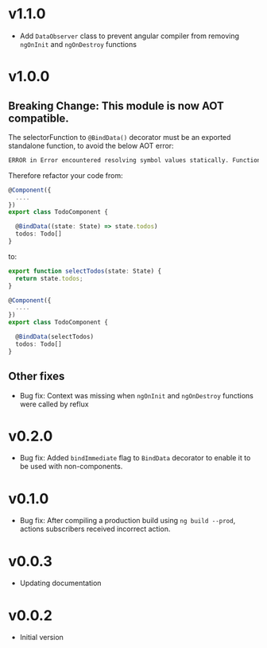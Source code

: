 # v1.1.0

* Add `DataObserver` class to prevent angular compiler from removing `ngOnInit` and `ngOnDestroy` functions

# v1.0.0

## Breaking Change: This module is now AOT compatible.

The selectorFunction to `@BindData()` decorator must be an exported standalone function, to avoid the below AOT error:

```bash
ERROR in Error encountered resolving symbol values statically. Function calls are not supported. Consider replacing the function or lambda with a reference to an exported function
```

Therefore refactor your code from:

```ts
@Component({
  ....
})
export class TodoComponent {

  @BindData((state: State) => state.todos)
  todos: Todo[]
}
```

to:
```ts
export function selectTodos(state: State) {
  return state.todos;
}

@Component({
  ....
})
export class TodoComponent {

  @BindData(selectTodos)
  todos: Todo[]
}
```

## Other fixes

* Bug fix: Context was missing when `ngOnInit` and `ngOnDestroy` functions were called by reflux

# v0.2.0

* Bug fix: Added `bindImmediate` flag to `BindData` decorator to enable it to be used with non-components.

# v0.1.0

* Bug fix: After compiling a production build using `ng build --prod`, actions subscribers received incorrect action.

# v0.0.3

* Updating documentation

# v0.0.2

* Initial version
